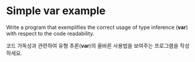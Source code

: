 # Simple var example

Write a program that exemplifies the correct usage of type inference (**var**) with respect to the code readability.

코드 가독성과 관련하여 유형 추론(**var**)의 올바른 사용법을 보여주는 프로그램을 작성하세요.

